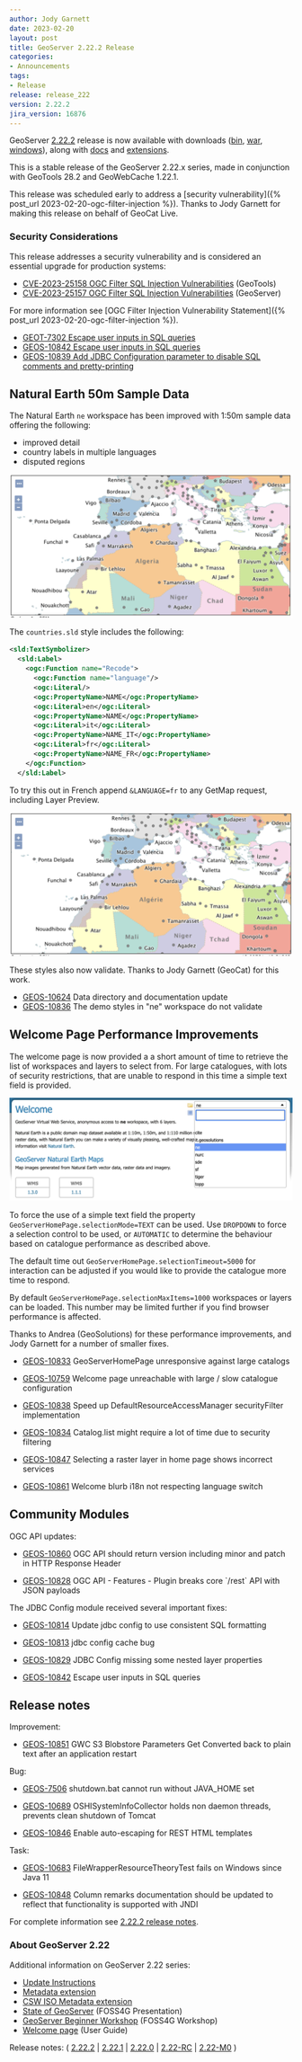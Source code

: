 ```yaml
---
author: Jody Garnett
date: 2023-02-20
layout: post
title: GeoServer 2.22.2 Release
categories:
- Announcements
tags:
- Release
release: release_222
version: 2.22.2
jira_version: 16876
---
```


GeoServer [2.22.2](/release/2.22.2/) release is now available with downloads ([bin](https://sourceforge.net/projects/geoserver/files/GeoServer/2.22.2/geoserver-2.22.2-bin.zip/download), [war](https://sourceforge.net/projects/geoserver/files/GeoServer/2.22.2/geoserver-2.22.2-war.zip/download), [windows](https://sourceforge.net/projects/geoserver/files/GeoServer/2.22.2/GeoServer-2.22.2-winsetup.exe/download)), along with [docs](https://sourceforge.net/projects/geoserver/files/GeoServer/2.22.2/geoserver-2.22.2-htmldoc.zip/download) and [extensions](https://sourceforge.net/projects/geoserver/files/GeoServer/2.22.2/extensions/).

This is a stable release of the GeoServer 2.22.x series, made in conjunction with GeoTools 28.2 
and GeoWebCache 1.22.1.

This release was scheduled early to address a [security vulnerability]({% post_url 2023-02-20-ogc-filter-injection %}). Thanks to Jody Garnett for making this release on behalf of GeoCat Live.

### Security Considerations

This release addresses a security vulnerability and is considered an essential upgrade for production systems:

* [CVE-2023-25158 OGC Filter SQL Injection Vulnerabilities](https://github.com/geotools/geotools/security/advisories/GHSA-99c3-qc2q-p94m) (GeoTools)
* [CVE-2023-25157 OGC Filter SQL Injection Vulnerabilities](https://github.com/geoserver/geoserver/security/advisories/GHSA-7g5f-wrx8-5ccf) (GeoServer)

For more information see [OGC Filter Injection Vulnerability Statement]({% post_url 2023-02-20-ogc-filter-injection %}). 

* [GEOT-7302 Escape user inputs in SQL queries](https://osgeo-org.atlassian.net/browse/GEOT-7302)
* [GEOS-10842 Escape user inputs in SQL queries](https://osgeo-org.atlassian.net/browse/GEOS-10842)
* [GEOS-10839 Add JDBC Configuration parameter to disable SQL comments and pretty-printing](https://osgeo-org.atlassian.net/browse/GEOS-10839)


## Natural Earth 50m Sample Data

The Natural Earth ``ne`` workspace has been improved with 1:50m sample data offering the following:

* improved detail
* country labels in multiple languages
* disputed regions

![World 50m Update](/img/posts/2.22/ne50_update.png) <br/>

The ``countries.sld`` style includes the following:

```xml
<sld:TextSymbolizer>
  <sld:Label>
    <ogc:Function name="Recode">
      <ogc:Function name="language"/>
      <ogc:Literal/>
      <ogc:PropertyName>NAME</ogc:PropertyName>
      <ogc:Literal>en</ogc:Literal>
      <ogc:PropertyName>NAME</ogc:PropertyName>
      <ogc:Literal>it</ogc:Literal>
      <ogc:PropertyName>NAME_IT</ogc:PropertyName>
      <ogc:Literal>fr</ogc:Literal>
      <ogc:PropertyName>NAME_FR</ogc:PropertyName>
    </ogc:Function>
  </sld:Label>
```

To try this out in French append ``&LANGUAGE=fr`` to any GetMap request, including Layer Preview.

![World 50m French](/img/posts/2.22/ne50_update_fr.png) <br/>

These styles also now validate. Thanks to Jody Garnett (GeoCat) for this work.

* [GEOS-10624](https://osgeo-org.atlassian.net/browse/GEOS-10624) Data directory and documentation update
* [GEOS-10836](https://osgeo-org.atlassian.net/browse/GEOS-10836) The demo styles in "ne" workspace do not validate

## Welcome Page Performance Improvements

The welcome page is now provided a a short amount of time to retrieve the list of workspaces and layers to select from. For large catalogues, with lots of security restrictions, that are unable to respond in this time a simple text field is provided.

![Welcome Dropdown Selection](/img/posts/2.22/welcome_dropdown.png) <br/>

To force the use of a simple text field the property ``GeoServerHomePage.selectionMode=TEXT`` can be used. Use ``DROPDOWN`` to force a selection control to be used, or ``AUTOMATIC`` to determine the behaviour based on catalogue performance as described above.

The default time out ``GeoServerHomePage.selectionTimeout=5000`` for interaction can be adjusted if you would like to provide the catalogue more time to respond. 

By default ``GeoServerHomePage.selectionMaxItems=1000`` workspaces or layers can be loaded. This number may be limited further if you find browser performance is affected.

Thanks to Andrea (GeoSolutions) for these performance improvements, and Jody Garnett for a number of smaller fixes.


* [GEOS-10833](https://osgeo-org.atlassian.net/browse/GEOS-10833) GeoServerHomePage unresponsive against large catalogs

* [GEOS-10759](https://osgeo-org.atlassian.net/browse/GEOS-10759) Welcome page unreachable with large / slow catalogue configuration

* [GEOS-10838](https://osgeo-org.atlassian.net/browse/GEOS-10838) Speed up DefaultResourceAccessManager securityFilter implementation

* [GEOS-10834](https://osgeo-org.atlassian.net/browse/GEOS-10834) Catalog.list might require a lot of time due to security filtering

* [GEOS-10847](https://osgeo-org.atlassian.net/browse/GEOS-10847) Selecting a raster layer in home page shows incorrect services

* [GEOS-10861](https://osgeo-org.atlassian.net/browse/GEOS-10861) Welcome blurb i18n not respecting language switch

## Community Modules

OGC API updates:

* [GEOS-10860](https://osgeo-org.atlassian.net/browse/GEOS-10860) OGC API should return version including minor and patch in HTTP Response Header

* [GEOS-10828](https://osgeo-org.atlassian.net/browse/GEOS-10828) OGC API - Features - Plugin breaks core \`/rest\` API with JSON payloads

The JDBC Config module received several important fixes:

* [GEOS-10814](https://osgeo-org.atlassian.net/browse/GEOS-10814) Update jdbc config to use consistent SQL formatting

* [GEOS-10813](https://osgeo-org.atlassian.net/browse/GEOS-10813) jdbc config cache bug

* [GEOS-10829](https://osgeo-org.atlassian.net/browse/GEOS-10829) JDBC Config missing some nested layer properties

* [GEOS-10842](https://osgeo-org.atlassian.net/browse/GEOS-10842) Escape user inputs in SQL queries


## Release notes

Improvement:

* [GEOS-10851](https://osgeo-org.atlassian.net/browse/GEOS-10851) GWC S3 Blobstore Parameters  Get Converted back to plain text after an application restart

Bug:

* [GEOS-7506](https://osgeo-org.atlassian.net/browse/GEOS-7506) shutdown.bat cannot run without JAVA\_HOME set

* [GEOS-10689](https://osgeo-org.atlassian.net/browse/GEOS-10689) OSHISystemInfoCollector holds non daemon threads, prevents clean shutdown of Tomcat

* [GEOS-10846](https://osgeo-org.atlassian.net/browse/GEOS-10846) Enable auto-escaping for REST HTML templates

Task:

* [GEOS-10683](https://osgeo-org.atlassian.net/browse/GEOS-10683) FileWrapperResourceTheoryTest fails on Windows since Java 11

* [GEOS-10848](https://osgeo-org.atlassian.net/browse/GEOS-10848) Column remarks documentation should be updated to reflect that functionality is supported with JNDI

For complete information see [2.22.2 release 
notes](https://github.com/geoserver/geoserver/releases/tag/2.22.2).

### About GeoServer 2.22

Additional information on GeoServer 2.22 series:

* [Update Instructions](https://docs.geoserver.org/latest/en/user/installation/upgrade.html)
* [Metadata extension](https://docs.geoserver.org/latest/en/user/extensions/metadata/index.html)
* [CSW ISO Metadata extension](https://docs.geoserver.org/latest/en/user/extensions/csw-iso/index.html)
* [State of GeoServer](https://docs.google.com/presentation/d/1mnOFSvYb8npVudvUR5MSjSTFHc6ZQ_bStafZrBV7LZ8/edit?usp=sharing) (FOSS4G Presentation)
* [GeoServer Beginner Workshop](https://docs.google.com/presentation/d/1fbPLN-1Cs95WK-IxDG1PxCEKyHwFbNBGNkkomxmLr0Y/edit?usp=sharing) (FOSS4G Workshop)
* [Welcome page](https://docs.geoserver.org/latest/en/user/webadmin/welcome.html) (User Guide)

Release notes:
( [2.22.2](https://github.com/geoserver/geoserver/releases/tag/2.22.2)
| [2.22.1](https://github.com/geoserver/geoserver/releases/tag/2.22.1)
| [2.22.0](https://github.com/geoserver/geoserver/releases/tag/2.22.0)
| [2.22-RC](https://github.com/geoserver/geoserver/releases/tag/2.22-RC)
| [2.22-M0](https://github.com/geoserver/geoserver/releases/tag/2.22-M0)
)
